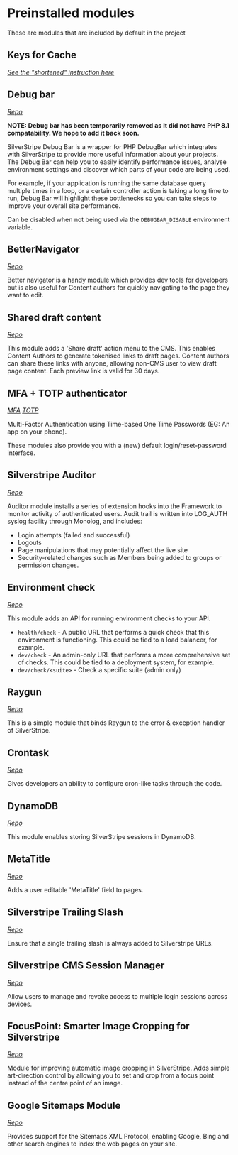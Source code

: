 # Preinstalled modules

These are modules that are included by default in the project

## Keys for Cache
_[See the "shortened" instruction here](keys-for-cache.md)_

## Debug bar
_[Repo](https://github.com/lekoala/silverstripe-debugbar)_

**NOTE: Debug bar has been temporarily removed as it did not have PHP 8.1 compatability. We hope to add it back soon.**

SilverStripe Debug Bar is a wrapper for PHP DebugBar which integrates with SilverStripe to provide more useful
information about your projects. The Debug Bar can help you to easily identify performance issues, analyse environment
settings and discover which parts of your code are being used.

For example, if your application is running the same database query multiple times in a loop, or a certain controller
action is taking a long time to run, Debug Bar will highlight these bottlenecks so you can take steps to improve your
overall site performance.

Can be disabled when not being used via the `DEBUGBAR_DISABLE` environment variable.

## BetterNavigator
_[Repo](https://github.com/jonom/silverstripe-betternavigator)_

Better navigator is a handy module which provides dev tools for developers but is also useful for Content authors for
quickly navigating to the page they want to edit.

## Shared draft content
_[Repo](https://github.com/silverstripe/silverstripe-sharedraftcontent)_

This module adds a 'Share draft' action menu to the CMS. This enables Content Authors to generate tokenised links to
draft pages. Content authors can share these links with anyone, allowing non-CMS user to view draft page content. Each
preview link is valid for 30 days.

## MFA + TOTP authenticator
_[MFA](https://github.com/silverstripe/silverstripe-mfa)_
_[TOTP](https://github.com/silverstripe/silverstripe-totp-authenticator)_

Multi-Factor Authentication using Time-based One Time Passwords (EG: An app on your phone).

These modules also provide you with a (new) default login/reset-password interface.

## Silverstripe Auditor
_[Repo](https://github.com/silverstripe/silverstripe-auditor)_

Auditor module installs a series of extension hooks into the Framework to monitor activity of authenticated users. Audit
trail is written into LOG_AUTH syslog facility through Monolog, and includes:

* Login attempts (failed and successful)
* Logouts
* Page manipulations that may potentially affect the live site
* Security-related changes such as Members being added to groups or permission changes.

## Environment check
_[Repo](https://github.com/silverstripe/silverstripe-environmentcheck)_

This module adds an API for running environment checks to your API.

* `health/check` - A public URL that performs a quick check that this environment is functioning. This could be tied to
a load balancer, for example.
* `dev/check` - An admin-only URL that performs a more comprehensive set of checks. This could be tied to a deployment
system, for example.
* `dev/check/<suite>` - Check a specific suite (admin only)

## Raygun
_[Repo](https://github.com/silverstripe/silverstripe-raygun)_

This is a simple module that binds Raygun to the error & exception handler of SilverStripe.

## Crontask
_[Repo](https://github.com/silverstripe/silverstripe-crontask)_

Gives developers an ability to configure cron-like tasks through the code.

## DynamoDB
_[Repo](https://github.com/silverstripe/silverstripe-dynamodb)_

This module enables storing SilverStripe sessions in DynamoDB.

## MetaTitle
_[Repo](https://github.com/kinglozzer/silverstripe-metatitle)_

Adds a user editable 'MetaTitle' field to pages.

## Silverstripe Trailing Slash
_[Repo](https://github.com/axllent/silverstripe-trailing-slash)_

Ensure that a single trailing slash is always added to Silverstripe URLs.

## Silverstripe CMS Session Manager
_[Repo](https://github.com/silverstripe/silverstripe-session-manager)_

Allow users to manage and revoke access to multiple login sessions across devices.

## FocusPoint: Smarter Image Cropping for Silverstripe
_[Repo](https://github.com/jonom/silverstripe-focuspoint)_

Module for improving automatic image cropping in SilverStripe. Adds simple art-direction control by allowing you to set and crop from a focus point instead of the centre point of an image.

## Google Sitemaps Module
_[Repo](https://github.com/wilr/silverstripe-googlesitemaps)_

Provides support for the Sitemaps XML Protocol, enabling Google, Bing and other search engines to index the web pages on your site.
